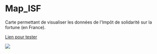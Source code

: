 # Map_ISF

Carte permettant de visualiser les données de l'Impôt de solidarité sur la fortune (en France).

[Lien pour tester](http://dataexplorer.hd.free.fr/MapISF/index.html)

![](http://dataexplorer.hd.free.fr/img/iconMapISF.png)
